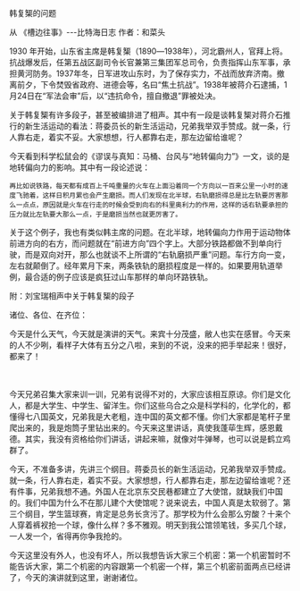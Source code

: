 韩复榘的问题

从 《槽边往事》---比特海日志 作者：和菜头



1930 年开始，山东省主席是韩复榘（1890―1938年），河北霸州人，官拜上将。抗战爆发后，任第五战区副司令长官兼第三集团军总司令，负责指挥山东军事，承担黄河防务。1937年冬，日军进攻山东时，为了保存实力，不战而放弃济南。撤离前夕，下令焚毁省政府、进德会等，名曰“焦土抗战”。1938年被蒋介石逮捕，1月24日在“军法会审”后，以“违抗命令，擅自撤退”罪被处决。



关于韩复榘有许多段子，甚至被编排进了相声。其中有一段是谈韩复榘对蒋介石推行的新生活运动的看法：蒋委员长的新生活运动，兄弟我举双手赞成。就一条，行人靠右走，着实不妥。大家想想，行人都靠右走，那左边留给谁呢？



今天看到科学松鼠会的《谬误与真知：马桶、台风与“地转偏向力”》一文，谈的是地转偏向力的影响。其中有一段论述说：



    再比如说铁路，每天都有成百上千吨重量的火车在上面沿着同一个方向以一百来公里一小时的速度飞驰着，这样日积月累也会产生磨损。而人们发现在北半球，右轨磨损得总是比左轨要厉害那么一点点，原因就是火车在行走的时候会受到向右的科里奥利力的作用，这样的话右轨要承担的压力就比左轨要大那么一点，于是磨损当然也就更厉害了。



关于这个例子，我也有类似韩主席的问题。在北半球，地转偏向力作用于运动物体前进方向的右方，而问题就在“前进方向”四个字上。大部分铁路都做不到单向行驶，而是双向对开，那么也就谈不上所谓的“右轨磨损严重”问题。车行方向一变，左右就颠倒了。经年累月下来，两条铁轨的磨损程度是一样的。如果要用轨道举例，最合适的例子应该是疯狂过山车那样的单向环路铁轨。



附：刘宝瑞相声中关于韩复榘的段子



诸位、各位、在齐位：



今天是什么天气，今天就是演讲的天气。来宾十分茂盛，敝人也实在感冒。今天来的人不少咧，看样子大体有五分之八啦，来到的不说，没来的把手举起来！很好，都来了！

　　

今天兄弟召集大家来训一训，兄弟有说得不对的，大家应该相互原谅。你们是文化人，都是大学生、中学生、留洋生。你们这些乌合之众是科学科的，化学化的，都懂得七八国英文，兄弟我是大老粗，连中国的英文都不懂。你们大家都是笔杆子里爬出来的，我是炮筒子里钻出来的。今天来这里讲话，真使我蓬荜生辉，感恩戴德。其实，我没有资格给你们讲话，讲起来嘛，就像对牛弹琴，也可以说是鹤立鸡群了。



今天，不准备多讲，先讲三个纲目。蒋委员长的新生活运动，兄弟我举双手赞成。就一条，行人靠右走，着实不妥。大家想想，行人都靠右走，那左边留给谁呢？还有件事，兄弟我想不通。外国人在北京东交民巷都建立了大使馆，就缺我们中国的。我们中国为什么不在那儿建个大使馆呢？说来说去，中国人真是太软弱了。第三个纲目，学生篮球赛，肯定是总务长贪污了。那学校为什么会那么穷酸？十来个人穿着裤衩抢一个球，像什么样？多不雅观。明天到我公馆领笔钱，多买几个球，一人发一个，省得再你争我抢的。



今天这里没有外人，也没有坏人，所以我想告诉大家三个机密：第一个机密暂时不能告诉大家，第二个机密的内容跟第一个机密一个样，第三个机密前面两点已经讲了，今天的演讲就到这里，谢谢诸位。
